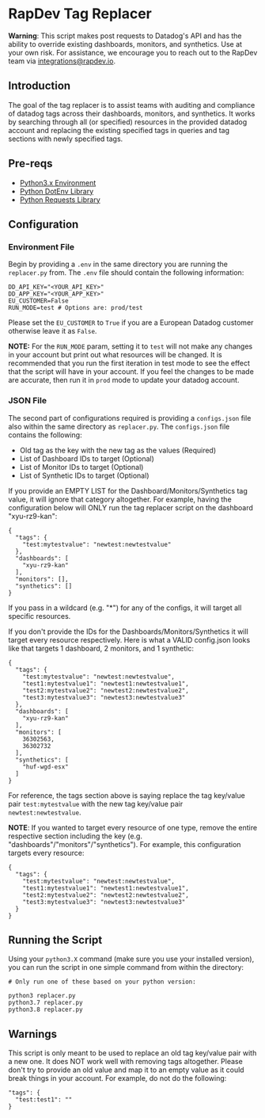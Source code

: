 # RapDev Tag Replacer

**Warning**: This script makes post requests to Datadog's API and has the ability to override existing dashboards, monitors, and synthetics. Use at your own risk. For assistance, we encourage you to reach out to the RapDev team via integrations@rapdev.io.

## Introduction

The goal of the tag replacer is to assist teams with auditing and compliance of datadog tags across their dashboards, monitors, and synthetics. 
It works by searching through all (or specified) resources in the provided datadog account and replacing the existing specified tags in queries and tag sections
with newly specified tags. 

## Pre-reqs

- [Python3.x Environment](https://realpython.com/installing-python/#how-to-install-python-on-macos)
- [Python DotEnv Library](https://pypi.org/project/python-dotenv/)
- [Python Requests Library](https://pypi.org/project/requests/)

## Configuration

### Environment File

Begin by providing a `.env` in the same directory you are running the `replacer.py` from. The `.env` file should contain the following information:
    
    DD_API_KEY="<YOUR_API_KEY>"
    DD_APP_KEY="<YOUR_APP_KEY>"
    EU_CUSTOMER=False
    RUN_MODE=test # Options are: prod/test
    

Please set the `EU_CUSTOMER` to `True` if you are a European Datadog customer otherwise leave it as `False`.

**NOTE:** For the `RUN_MODE` param, setting it to `test` will not make any changes in your account but print out what resources will be changed.
It is recommended that you run the first iteration in test mode to see the effect that the script will have in your account. If you feel the changes
to be made are accurate, then run it in `prod` mode to update your datadog account. 

### JSON File

The second part of configurations required is providing a `configs.json` file also within the same directory as `replacer.py`. The `configs.json` file
contains the following:
 - Old tag as the key with the new tag as the values (Required)
 - List of Dashboard IDs to target (Optional)
 - List of Monitor IDs to target (Optional)
 - List of Synthetic IDs to target (Optional)

If you provide an EMPTY LIST for the Dashboard/Monitors/Synthetics tag value, it will ignore that category altogether. For example,
having the configuration below will ONLY run the tag replacer script on the dashboard "xyu-rz9-kan":

    {
      "tags": {
        "test:mytestvalue": "newtest:newtestvalue"
      },
      "dashboards": [
        "xyu-rz9-kan"
      ],
      "monitors": [],
      "synthetics": []
    }

If you pass in a wildcard (e.g. "*") for any of the configs, it will target all specific resources.  

If you don't provide the IDs for the Dashboards/Monitors/Synthetics it will target every resource respectively. 
Here is what a VALID config.json looks like that targets 1 dashboard, 2 monitors, and 1 synthetic:
    
    {
      "tags": {
        "test:mytestvalue": "newtest:newtestvalue",
        "test1:mytestvalue1": "newtest1:newtestvalue1",
        "test2:mytestvalue2": "newtest2:newtestvalue2",
        "test3:mytestvalue3": "newtest3:newtestvalue3"
      },
      "dashboards": [
        "xyu-rz9-kan"
      ],
      "monitors": [
        36302563,
        36302732
      ],
      "synthetics": [
        "huf-wgd-esx"
      ]
    }

For reference, the tags section above is saying replace the tag key/value pair `test:mytestvalue` with the new tag key/value pair `newtest:newtestvalue`.

**NOTE**: If you wanted to target every resource of one type, remove the entire respective section including the key (e.g. "dashboards"/"monitors"/"synthetics"). For example, this configuration targets every resource:
    
    {
      "tags": {
        "test:mytestvalue": "newtest:newtestvalue",
        "test1:mytestvalue1": "newtest1:newtestvalue1",
        "test2:mytestvalue2": "newtest2:newtestvalue2",
        "test3:mytestvalue3": "newtest3:newtestvalue3"
      }
    }

## Running the Script

Using your `python3.X` command (make sure you use your installed version), you can run the script in one simple command from within the directory:

    # Only run one of these based on your python version:

    python3 replacer.py
    python3.7 replacer.py
    python3.8 replacer.py
    
    
## Warnings
This script is only meant to be used to replace an old tag key/value pair with a new one. It does NOT work well with removing tags altogether. Please don't try to provide an old value and map it to an empty value as it could break things in your account. For example, do not do the following:
    
    "tags": {
      "test:test1": ""
    }
